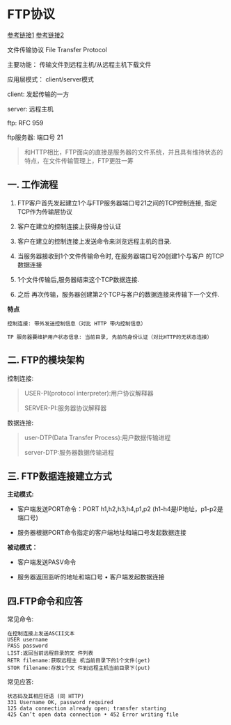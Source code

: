 
# FTP协议

[参考链接1](https://zhuanlan.zhihu.com/p/52085270)
[参考链接2](https://zhuanlan.zhihu.com/p/141472331)

文件传输协议 File Transfer Protocol

主要功能：
传输文件到远程主机/从远程主机下载文件

应用层模式：
client/server模式

client: 发起传输的一方

server: 远程主机

ftp: RFC 959

ftp服务器: 端口号 21

> 和HTTP相比，FTP面向的直接是服务器的文件系统，并且具有维持状态的特点，在文件传输管理上，FTP更胜一筹

## 一. 工作流程

1. FTP客户首先发起建立1个与FTP服务器端口号21之间的TCP控制连接, 指定TCP作为传输层协议


2. 客户在建立的控制连接上获得身份认证

3. 客户在建立的控制连接上发送命令来浏览远程主机的目录.

4. 当服务器接收到1个文件传输命令时, 在服务器端口号20创建1个与客户 的TCP数据连接

5. 1个文件传输后,服务器结束这个TCP数据连接.

6. 之后 再次传输，服务器创建第2个TCP与客户的数据连接来传输下一个文件.


**特点**

    控制连接: 带外发送控制信息（对比 HTTP 带内控制信息）

    TP 服务器要维护用户状态信息: 当前目录, 先前的身份认证（对比HTTP的无状态连接）


## 二. FTP的模块架构

控制连接:

> USER-PI(protocol interpreter):用户协议解释器
>
> SERVER-PI:服务器协议解释器

数据连接:
> user-DTP(Data Transfer Process):用户数据传输进程
>
> server-DTP:服务器数据传输进程


## 三. FTP数据连接建立方式

**主动模式:**
- 客户端发送PORT命令：PORT h1,h2,h3,h4,p1,p2 (h1-h4是IP地址，p1-p2是端口号)

- 服务器根据PORT命令指定的客户端地址和端口号发起数据连接

**被动模式：**
- 客户端发送PASV命令

- 服务器返回监听的地址和端口号 • 客户端发起数据连接


## 四.FTP命令和应答

常见命令:

    在控制连接上发送ASCII文本
    USER username
    PASS password
    LIST:返回当前远程目录的文 件列表
    RETR filename:获取远程主 机当前目录下的1个文件(get)
    STOR filename:存放1个文 件到远程主机当前目录下(put)

常见应答:

    状态码及其相应短语 (同 HTTP)
    331 Username OK, password required
    125 data connection already open; transfer starting
    425 Can’t open data connection • 452 Error writing file
